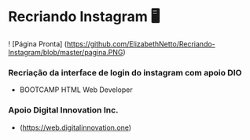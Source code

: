 # Recriando Instagram :desktop_computer:

! [Página Pronta] (https://github.com/ElizabethNetto/Recriando-Instagram/blob/master/pagina.PNG)

### Recriação da interface de login do instagram com apoio DIO

* BOOTCAMP HTML Web Developer

### Apoio Digital Innovation Inc. 
* (https://web.digitalinnovation.one) 
